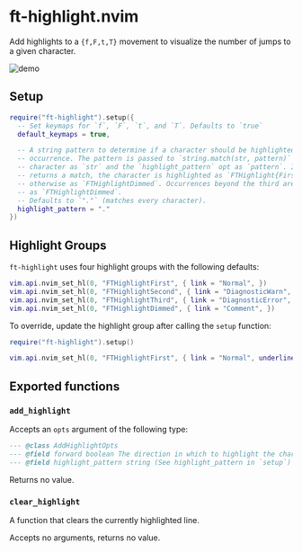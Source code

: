 # ft-highlight.nvim

Add highlights to a `{f,F,t,T}` movement to visualize the number of jumps to a given character.

![demo](https://elanmed.dev/nvim-plugins/ft-highlight.png)

## Setup

```lua
require("ft-highlight").setup({
  -- Set keymaps for `f`, `F`, `t`, and `T`. Defaults to `true`
  default_keymaps = true, 

  -- A string pattern to determine if a character should be highlighted according to its 
  -- occurrence. The pattern is passed to `string.match(str, pattern)` with the current 
  -- character as `str` and the `highlight_pattern` opt as `pattern`. If `string.match` 
  -- returns a match, the character is highlighted as `FTHighlight{First,Second,Third}`, 
  -- otherwise as `FTHighlightDimmed`. Occurrences beyond the third are also highlighted 
  -- as `FTHighlightDimmed`. 
  -- Defaults to `"."` (matches every character).
  highlight_pattern = "."
})
```

## Highlight Groups

`ft-highlight` uses four highlight groups with the following defaults:

```lua
vim.api.nvim_set_hl(0, "FTHighlightFirst", { link = "Normal", })
vim.api.nvim_set_hl(0, "FTHighlightSecond", { link = "DiagnosticWarn", })
vim.api.nvim_set_hl(0, "FTHighlightThird", { link = "DiagnosticError", })
vim.api.nvim_set_hl(0, "FTHighlightDimmed", { link = "Comment", })
```

To override, update the highlight group after calling the `setup` function:

```lua
require("ft-highlight").setup()

vim.api.nvim_set_hl(0, "FTHighlightFirst", { link = "Normal", underline = true })
```

## Exported functions

### `add_highlight`

Accepts an `opts` argument of the following type:

```lua
--- @class AddHighlightOpts
--- @field forward boolean The direction in which to highlight the char occurrences
--- @field highlight_pattern string (See highlight_pattern in `setup`)
```

Returns no value.

### `clear_highlight`

A function that clears the currently highlighted line.

Accepts no arguments, returns no value.

